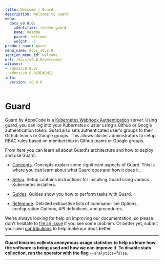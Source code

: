 ```yaml
---
title: Welcome | Guard
description: Welcome to Guard
menu:
  docs_v0.8.0:
    identifier: readme-guard
    name: Readme
    parent: welcome
    weight: -1
product_name: guard
menu_name: docs_v0.8.0
section_menu_id: welcome
url: /docs/v0.8.0/welcome/
aliases:
- /docs/v0.8.0/
- /docs/v0.8.0/README/
info:
  version: v0.8.0
---
```


# Guard

Guard by AppsCode is a [Kubernetes Webhook Authentication](https://kubernetes.io/docs/admin/authentication/#webhook-token-authentication) server. Using guard, you can log into your Kubernetes cluster using a Github or Google authentication token. Guard also sets authenticated user's groups to their Github teams or Google groups. This allows cluster administrators to setup RBAC rules based on membership in Github teams or Google groups.

From here you can learn all about Guard's architecture and how to deploy and use Guard.

- [Concepts](/docs/v0.8.0/concepts/). Concepts explain some significant aspects of Guard. This is where you can learn about what Guard does and how it does it.

- [Setup](/docs/v0.8.0/setup/). Setup contains instructions for installing Guard using various Kubernetes installers.

- [Guides](/docs/v0.8.0/guides/). Guides show you how to perform tasks with Guard.

- [Reference](/docs/v0.8.0/reference/). Detailed exhaustive lists of
command-line Options, configuration Options, API definitions, and procedures.

We're always looking for help on improving our documentation, so please don't hesitate to [file an issue](https://go.kubeguard.dev/guard/issues/new) if you see some problem. Or better yet, submit your own [contributions](/docs/v0.8.0/CONTRIBUTING) to help
make our docs better.

---

**Guard binaries collects anonymous usage statistics to help us learn how the software is being used and how we can improve it. To disable stats collection, run the operator with the flag** `--analytics=false`.

---
